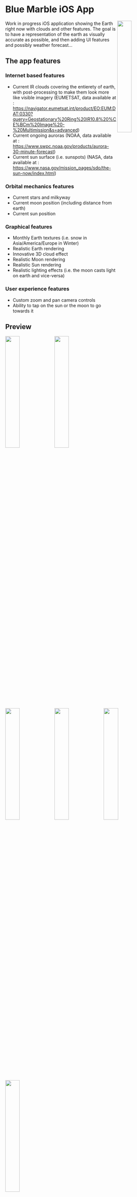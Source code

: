 # Blue Marble iOS App

<img align="right" src="https://i.imgur.com/vtwNU6l.png" width=30% height=30%>

Work in progress iOS application showing the Earth right now with clouds and other features. The goal is to have a representation of the earth as visually accurate as possible, and then adding UI features and possibly weather forecast...

## The app features

### Internet based features
- Current IR clouds covering the entierety of earth, with post-processing to make them look more like visible imagery (EUMETSAT, data available at : https://navigator.eumetsat.int/product/EO:EUM:DAT:0330?query=Geostationary%20Ring%20IR10.8%20%CE%BCm%20Image%20-%20Multimission&s=advanced)
- Current ongoing auroras (NOAA, data available at : https://www.swpc.noaa.gov/products/aurora-30-minute-forecast)
- Current sun surface (i.e. sunspots) (NASA, data available at : https://www.nasa.gov/mission_pages/sdo/the-sun-now/index.html)

### Orbital mechanics features
- Current stars and milkyway
- Current moon position (including distance from earth)
- Current sun position

### Graphical features
- Monthly Earth textures (i.e. snow in Asia/America/Europe in Winter)
- Realistic Earth rendering
- Innovative 3D cloud effect
- Realistic Moon rendering
- Realistic Sun rendering
- Realistic lighting effects (i.e. the moon casts light on earth and vice-versa)

### User experience features
- Custom zoom and pan camera controls
- Ability to tap on the sun or the moon to go towards it

## Preview

<p float="left">
  <img src="https://i.imgur.com/JbweKXu.png" width=30% height=30%>
  <img src="https://i.imgur.com/RKSQ6lP.png" width=30% height=30%>
  <img src="https://i.imgur.com/61ABmzA.png" width=30% height=30%>
  <img src="https://i.imgur.com/VHtroDt.png" width=30% height=30%>
  <img src="https://i.imgur.com/YQ2fWhw.png" width=30% height=30%>
  <img src="https://i.imgur.com/HoibaIr.png" width=30% height=30%>
</p>
